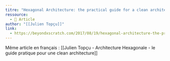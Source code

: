 ```yaml
---
titre: "Hexagonal Architecture: the practical guide for a clean architecture"
ressource:
  - 📰 Article
author: "[[Julien Topçu]]"
link:
  - https://beyondxscratch.com/2017/08/19/hexagonal-architecture-the-practical-guide-for-a-clean-architecture/
---
```

Même article en français : [[Julien Topçu - Architecture Hexagonale - le guide pratique pour une clean architecture]]
